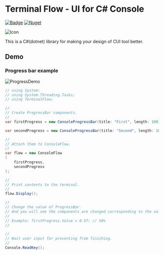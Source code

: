 # Terminal Flow - UI for C# Console

[![Badge](https://github.com/capra314cabra/terminal-flow/workflows/CI/badge.svg)](https://github.com/capra314cabra/terminal-flow/actions)
[![Nuget](https://img.shields.io/nuget/v/TerminalFlow)](https://www.nuget.org/packages/TerminalFlow/)

![Icon](https://github.com/capra314cabra/terminal-flow/blob/master/img/icon-256.png)

This is a C#(dotnet) library for making your design of CUI tool better.

## Demo

### Progress bar example

![ProgressDemo](https://github.com/capra314cabra/terminal-flow/blob/master/img/ProgressBarExample.gif)

``` C#
// using System;
// using System.Threading.Tasks;
// using TerminalFlow;

//
// Create ProgressBar components.
//
var firstProgress = new ConsoleProgressBar(title: "First", length: 100);

var secondProgress = new ConsoleProgressBar(title: "Second", length: 100);

//
// Attach them to ConsoleFlow.
//
var flow = new ConsoleFlow
(
    firstProgress,
    secondProgress
);

//
// Print contents to the terminal.
//
flow.Display();

//
// Change the value of ProgressBar.
// And you will see the components are changed corresponding to the value.
//
// Example: firstProgress.Value = 0.5f; // 50%
//

//
// Wait user input for preventing from finishing.
//
Console.ReadKey();
```

